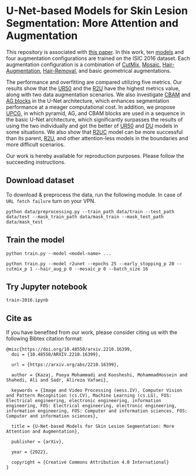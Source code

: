 # U-Net-based Models for Skin Lesion Segmentation: More Attention and Augmentation
This repository is associated with [this paper](https://arxiv.org/abs/2210.16399). In this work, ten [models](https://github.com/pooya-mohammadi/unet-skin-cancer/tree/master/models) and four augmentation configurations are trained on the ISIC 2016 dataset. Each augmentation configuration is a combination of [CutMix](https://github.com/pooya-mohammadi/unet-skin-cancer/blob/master/utils/combine_images.py), [Mosaic](https://github.com/pooya-mohammadi/unet-skin-cancer/blob/master/utils/mosaic.py), [Hair-Augmentation](https://github.com/pooya-mohammadi/unet-skin-cancer/blob/297e040ca5839a5578586d4c51acb649e66d5375/utils/hair_augmentation.py#L43), [Hair-Removal](https://github.com/pooya-mohammadi/unet-skin-cancer/blob/297e040ca5839a5578586d4c51acb649e66d5375/utils/hair_augmentation.py#L80), and basic geometrical augmentations. 

The performance and overfitting are compared utilizing five metrics. Our results show that the [UR50](https://github.com/pooya-mohammadi/unet-skin-cancer/blob/master/models/unet_res50.py) and the [R2U](https://github.com/pooya-mohammadi/unet-skin-cancer/blob/master/models/r2unet.py) have the highest metrics value, along with two data augmentation scenarios. We also investigate [CBAM](https://github.com/pooya-mohammadi/unet-skin-cancer/blob/master/utils/cbam.py) and [AG blocks](https://github.com/pooya-mohammadi/unet-skin-cancer/blob/master/utils/attentionGate.py) in the U-Net architecture, which enhances segmentation performance at a meager computational cost. In addition, we propose [UPCG](https://github.com/pooya-mohammadi/unet-skin-cancer/blob/master/models/unet_pyramid_cbam_gate.py), in which pyramid, AG, and CBAM blocks are used in a sequence in the basic U-Net architecture, which significantly surpasses the results of using the two individually and got the better of [UR50](https://github.com/pooya-mohammadi/unet-skin-cancer/blob/master/models/unet_res50.py) and [DU](https://github.com/pooya-mohammadi/unet-skin-cancer/blob/master/models/doubleunet.py) models in some situations. We also show that [R2UC](https://github.com/pooya-mohammadi/unet-skin-cancer/blob/master/models/r2unet_cbam.py) model can be more successful than its parent, [R2U](https://github.com/pooya-mohammadi/unet-skin-cancer/blob/master/models/r2unet.py), and other attention-less models in the boundaries and more difficult scenarios.

Our work is hereby available for reproduction purposes. Please follow the succeeding instructions.

## Download dataset
To download & preprocess the data, run the following module. In case of `URL fetch failure` turn on your VPN.
```
python data/preprocessing.py --train_path data/train --test_path data/test --mask_train_path data/mask_train --mask_test_path data/mask_test
```

## Train the model

`python train.py --model <model-name> ...`

`python train.py --model r2unet --epochs 25 --early_stopping_p 20 --cutmix_p 1 --hair_aug_p 0 --mosaic_p 0 --batch_size 16`

## Try Jupyter notebook
`train-2016.ipynb`


## Cite as
If you have benefited from our work, please consider citing us with the following Bibtex citation format:

```
@misc{https://doi.org/10.48550/arxiv.2210.16399,
  doi = {10.48550/ARXIV.2210.16399},
  
  url = {https://arxiv.org/abs/2210.16399},
  
  author = {Kazaj, Pooya Mohammadi and Koosheshi, MohammadHossein and Shahedi, Ali and Sadr, Alireza Vafaei},
   
  keywords = {Image and Video Processing (eess.IV), Computer Vision and Pattern Recognition (cs.CV), Machine Learning (cs.LG), FOS: Electrical engineering, electronic engineering, information engineering, FOS: Electrical engineering, electronic engineering, information engineering, FOS: Computer and information sciences, FOS: Computer and information sciences},
  
  title = {U-Net-based Models for Skin Lesion Segmentation: More Attention and Augmentation},
  
  publisher = {arXiv},
  
  year = {2022},
  
  copyright = {Creative Commons Attribution 4.0 International}
}
```